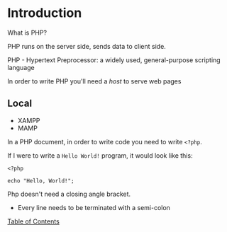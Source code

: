 # Introduction

What is PHP?

PHP runs on the server side, sends data to client side. 

PHP - Hypertext Preprocessor: a widely used, general-purpose scripting language

In order to write PHP you'll need a _host_ to serve web pages

## Local

- XAMPP
- MAMP

In a PHP document, in order to write code you need to write `<?php`. 

If I were to write a `Hello World!` program, it would look like this:

```
<?php 

echo "Hello, World!";
```

Php doesn't need a closing angle bracket. 
- Every line needs to be terminated with a semi-colon

[Table of Contents](../index.md)
